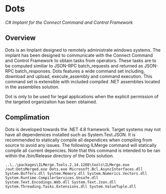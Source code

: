 # Dots
*C# Implant for the Connect Command and Control Framework* 

## Overview
Dots is an Implant designed to remotely administrate windows systems. The implant has been
designed to communicate with the Connect Command and Control Framework to obtain tasks
from operators. These tasks are to be computed similiar to JSON-RPC batch_requests and returned
as JSON-RPC batch_responses. Dots features a wide command set including, download 
and upload, execute_assembly and command execution. This command set is extensible with 
included compiled .NET assemblies located in the assemblies solution. 

Dot is only to be used for legal applications when the explicit permission of the targeted
organizaiton has been obtained.

## Complimation
Dots is developed towards the .NET 4.8 framework. Target systems may not have all dependenices installed
such as System.Text.JSON. It is recommended to statically compile all dependices when compiling from source 
to avoid any issues. The following ILMerge command will statically compile all current depencies. Note
that this command is intended to be ran within the /bin/Release directory of the Dots solution.

```
..\..\packages\ILMerge.Tools.2.14.1208\tools\ILMerge.exe /out:DotsMerged.exe Dots.exe Microsoft.Bcl.AsyncInterfaces.dll System.Buffers.dll System.Memory.dll System.Numerics.Vectors.dll System.Runtime.CompilerServices.Unsafe.dll System.Text.Encodings.Web.dll System.Text.Json.dll System.Threading.Tasks.Extensions.dll System.ValueTuple.dll
```
